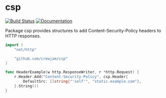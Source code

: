 # csp

[![Build Status](https://travis-ci.org/crewjam/csp.svg?branch=master)](https://travis-ci.org/crewjam/csp)
[![Documentation](https://godoc.org/github.com/crewjam/csp?status.svg)](http://godoc.org/github.com/crewjam/csp)

Package csp provides structures to add Content-Security-Policy headers to HTTP responses.

```go
import (
	"net/http"

	"github.com/crewjam/csp"
)

func HeaderExample(w http.ResponseWriter, r *http.Request) {
	r.Header.Add("Content-Security-Policy", csp.Header{
		DefaultSrc: []string{"'self'", "static.example.com"},
	}.String())
}
```
